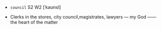 - `council` S2 W2 [ˈkaʊnsl]



-  Clerks in the stores, city council,magistrates, lawyers — my God —— the heart of the matter